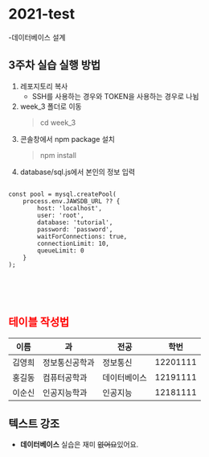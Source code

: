 # 2021-test
-데이터베이스 설계

## 3주차 실습 실행 방법
1. 레포지토리 복사
    - SSH를 사용하는 경우와 TOKEN을 사용하는 경우로 나뉨
2. week_3 폴더로 이동
    > cd week_3
3. 콘솔창에서 npm package 설치
    > npm install
4. database/sql.js에서 본인의 정보 입력

<pre>
<code>
const pool = mysql.createPool(
    process.env.JAWSDB_URL ?? {
        host: 'localhost',
        user: 'root',
        database: 'tutorial',
        password: 'password',
        waitForConnections: true,
        connectionLimit: 10,
        queueLimit: 0
    }
);

</code>
</pre>

<br>

## <span style="color:red">테이블 작성법</span>

이름|과|전공|학번
---|---|---|---|
김영희|정보통신공학과|정보통신|12201111|
홍길동|컴퓨터공학과|데이터베이스|12191111|
이순신|인공지능학과|인공지능|12181111|

## 텍스트 강조
- **데이터베이스** 실습은 재미 ~~없어요~~있어요.
